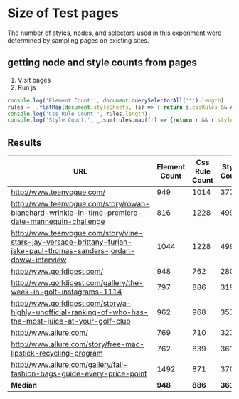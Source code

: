 # Size of Test pages

The number of styles, nodes, and selectors used in this experiment were determined by sampling pages on existing sites.

## getting node and style counts from pages

1. Visit pages
2. Run js

```javascript
console.log('Element Count:', document.querySelectorAll('*').length)
rules = _.flatMap(document.styleSheets, (s) => { return s.cssRules && Array.prototype.slice.call(s.cssRules, 0); });
console.log('Css Rule Count:', rules.length);
console.log('Style Count:', _.sum(rules.map((r) => {return r && r.style && r.style.length})));
```

## Results

| URL	| Element Count	| Css Rule Count | Style Count | Rule / Element	| Style / Css Rule |
|-----|---------------|----------------|-------------|----------------|------------------|
| http://www.teenvogue.com/	| 949	| 1014	| 3779 | 1.068493151 |	3.726824458 |
| http://www.teenvogue.com/story/rowan-blanchard-wrinkle-in-time-premiere-date-mannequin-challenge	| 816	| 1228	| 4996 | 1.504901961 |	4.068403909 |
| http://www.teenvogue.com/story/vine-stars-jay-versace-brittany-furlan-jake-paul-thomas-sanders-jordan-doww-interview	| 1044	| 1228	| 4996 | 1.176245211 |	4.068403909 |
| http://www.golfdigest.com/	| 948	| 762	| 2809 | 0.803797468 |	3.686351706 |
| http://www.golfdigest.com/gallery/the-week-in-golf-instagrams-1114	| 797	| 886	| 3192 | 1.111668758 |	3.602708804 |
| http://www.golfdigest.com/story/a-highly-unofficial-ranking-of-who-has-the-most-juice-at-your-golf-club	| 962	| 968	| 3573 | 1.006237006 |	3.691115702 |
| http://www.allure.com/	| 769	| 710	| 3235 | 0.923276983 |	4.556338028 |
| http://www.allure.com/story/free-mac-lipstick-recycling-program	| 762	| 839	| 3611 | 1.101049869 |	4.303933254 |
| http://www.allure.com/gallery/fall-fashion-bags-guide-every-price-point	| 1492	| 871	| 3705 | 0.583780161 |	4.253731343 |
| **Median**	| **948**	| **886**	| **3611** | **1.068493151** | **4.068403909** |
